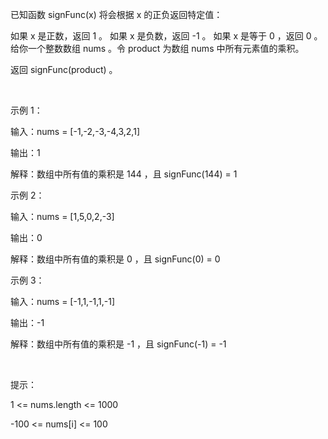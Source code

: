 已知函数 signFunc(x) 将会根据 x 的正负返回特定值：

如果 x 是正数，返回 1 。
如果 x 是负数，返回 -1 。
如果 x 是等于 0 ，返回 0 。
给你一个整数数组 nums 。令 product 为数组 nums 中所有元素值的乘积。

返回 signFunc(product) 。

 

示例 1：

输入：nums = [-1,-2,-3,-4,3,2,1]

输出：1

解释：数组中所有值的乘积是 144 ，且 signFunc(144) = 1


示例 2：

输入：nums = [1,5,0,2,-3]

输出：0

解释：数组中所有值的乘积是 0 ，且 signFunc(0) = 0

示例 3：

输入：nums = [-1,1,-1,1,-1]

输出：-1

解释：数组中所有值的乘积是 -1 ，且 signFunc(-1) = -1

 

提示：

1 <= nums.length <= 1000

-100 <= nums[i] <= 100
